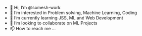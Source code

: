 - 👋 Hi, I’m @somesh-work
- 👀 I’m interested in Problem solving, Machine Learning, Coding 
- 🌱 I’m currently learning JSS, ML and Web Development
- 💞️ I’m looking to collaborate on ML Projects
- 📫 How to reach me ...

<!---
somesh-work/somesh-work is a ✨ special ✨ repository because its `README.md` (this file) appears on your GitHub profile.
You can click the Preview link to take a look at your changes.
--->
